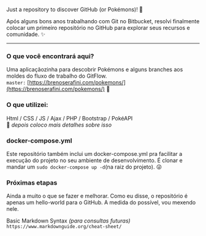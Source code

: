 Just a repository to discover GitHub (or Pokémons)! 🦭

Após alguns bons anos trabalhando com Git no Bitbucket, resolvi finalmente colocar um primeiro repositório no GitHub para explorar seus recursos e comunidade. ✨

---

### O que você encontrará aqui?
Uma aplicaçãozinha para descobrir Pokémons e alguns branches aos moldes do fluxo de trabalho do GitFlow. <br>
`master:` [https://brenoserafini.com/pokemons/](https://brenoserafini.com/pokemons/) 👻

### O que utilizei:
Html / CSS / JS / Ajax / PHP / Bootstrap / PokéAPI <br>
🙈 _depois coloco mais detalhes sobre isso_

### docker-compose.yml
Este repositório também inclui um docker-compose.yml pra facilitar a execução do projeto no seu ambiente de desenvolvimento. É clonar e mandar um `sudo docker-compose up -d`(na raiz do projeto). 😜

### Próximas etapas
Ainda a muito o que se fazer e melhorar. Como eu disse, o repositório é apenas um hello-world para o GitHub. A medida do possível, vou mexendo nele.

Basic Markdown Syntax _(para consultas futuras)_ <br>
`https://www.markdownguide.org/cheat-sheet/`